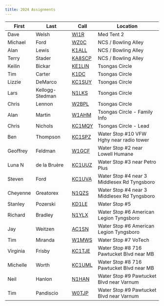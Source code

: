 ```yaml
---
title: 2024 Assignments
---
```


| First    | Last            | Call                                    | Location                                    |
| -------- | --------------- | --------------------------------------- | ------------------------------------------- |
| Dave     | Welsh           | [WI1R](https://www.qrz.com/db/WI1R)     | Med Tent 2                                  |
| Michael  | Ford            | [WZ0C](https://www.qrz.com/db/WZ0C)     | NCS / Bowling Alley                         |
| Alan     | Lewis           | [K1ALL](https://www.qrz.com/db/K1ALL)   | NCS / Bowling Alley                         |
| Terry    | Stader          | [KA8SCP](https://www.qrz.com/db/KA8SCP) | NCS / Bowling Alley                         |
| Keilin   | Bickar          | [KE1LIN](https://www.qrz.com/db/KE1LIN) | Tsongas Circle                              |
| Tim      | Carter          | [K1DC](https://www.qrz.com/db/K1DC)     | Tsongas Circle                              |
| Lizzie   | DeMarco         | [KC1SUY](https://www.qrz.com/db/KC1SUY) | Tsongas Circle                              |
| Lars     | Kellogg-Stedman | [N1LKS](https://www.qrz.com/db/N1LKS)   | Tsongas Circle                              |
| Chris    | Lennon          | [W2BPL](https://www.qrz.com/db/W2BPL)   | Tsongas Circle                              |
| Alan     | Martin          | [W1AHM](https://www.qrz.com/db/W1AHM)   | Tsongas Circle - Family Info                |
| Chris    | Nichols         | [KC1MQY](https://www.qrz.com/db/KC1MQY) | Tsongas Circle - Lead                       |
| Ben      | Thompson        | [KC1SPZ](https://www.qrz.com/db/KC1SPZ) | Water Stop #10 VFW Hghy near radio tower    |
| Geoffrey | Feldman         | [W1GCF](https://www.qrz.com/db/W1GCF)   | Water Stop #2 near Lowell Humane            |
| Luna N   | de la Bruère    | [KC1UUZ](https://www.qrz.com/db/KC1UUZ) | Water Stop #3 near Petro Plus               |
| Steven   | Ford            | [KC1UVA](https://www.qrz.com/db/KC1UVA) | Water Stop #4 near 3 Middlesex Rd Tyngsboro |
| Cheyenne | Greatorex       | [N1QZS](https://www.qrz.com/db/N1QZS)   | Water Stop #4 near 3 Middlesex Rd Tyngsboro |
| Stanley  | Pozerski        | [KD1LE](https://www.qrz.com/db/KD1LE)   | Water Stop #5                               |
| Richard  | Bradley         | [N1YLX](https://www.qrz.com/db/N1YLX)   | Water Stop #6 American Legion Tyngsboro     |
| Jay      | Weitzen         | [AC1SN](https://www.qrz.com/db/AC1SN)   | Water Stop #6 American Legion Tyngsboro     |
| Tim      | Miranda         | [W1MWS](https://www.qrz.com/db/W1MWS)   | Water Stop #7 VoTech                        |
| Virginia | Frisby          | [KC1TJE](https://www.qrz.com/db/KC1TJE) | Water Stop #8 716 Pawtucket Blvd near MB    |
| Michelle | Worth           | [KC1UML](https://www.qrz.com/db/KC1UML) | Water Stop #8 716 Pawtucket Blvd near MB    |
| Neil     | Hanlon          | [N1HAN](https://www.qrz.com/db/N1HAN)   | Water Stop #9 Pawtucket Blvd near Varnum    |
| Tim      | Pandiscio       | [W0TJP](https://www.qrz.com/db/W0TJP)   | Water Stop #9 Pawtucket Blvd near Varnum    |
